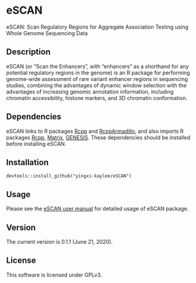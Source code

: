# eSCAN

eSCAN: Scan Regulatory Regions for Aggregate Association Testing using Whole Genome Sequencing Data

## Description

eSCAN (or “Scan the Enhancers”, with “enhancers” as a shorthand for any potential regulatory regions in the genome) is an R package for performing genome-wide assessment of rare variant enhancer regions in sequencing studies, combining the advantages of dynamic window selection with the advantages of increasing genomic annotation information, including chromatin accessibility, histone markers, and 3D chromatin conformation.

## Dependencies

eSCAN links to R packages [Rcpp](https://cran.r-project.org/web/packages/Rcpp/index.html) and [RcppArmadillo](https://cran.r-project.org/web/packages/RcppArmadillo/index.html), and also imports R packages [Rcpp](https://cran.r-project.org/web/packages/Rcpp/index.html), [Matrix](https://cran.r-project.org/web/packages/Matrix/index.html), [GENESIS](https://bioconductor.org/packages/release/bioc/html/GENESIS.html). These dependencies should be installed before installing eSCAN.

## Installation

```
devtools::install_github("yingxi-kaylee/eSCAN")
```

## Usage

Please see the [eSCAN user manual](doc/eSCAN-manual.pdf) for detailed usage of eSCAN package. 

## Version

The current version is 0.1.1 (June 21, 2020).

## License

This software is licensed under GPLv3.
